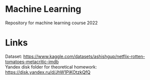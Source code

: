 # Machine Learning
Repository for machine learning course 2022

# Links
Dataset: https://www.kaggle.com/datasets/ashishgup/netflix-rotten-tomatoes-metacritic-imdb                                               
Yandex disk folder for theoretical homework: https://disk.yandex.ru/d/JhW1PiKOtzkQfQ
